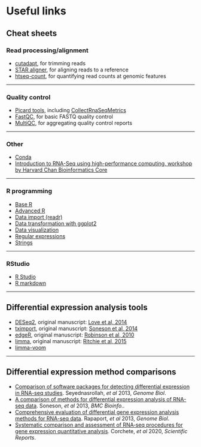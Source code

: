 # Useful links

## Cheat sheets

### Read processing/alignment
- [cutadapt](https://cutadapt.readthedocs.io/en/stable/), for trimming reads  
- [STAR aligner](https://github.com/alexdobin/STAR), for aligning reads to a reference  
- [htseq-count](https://htseq.readthedocs.io/en/release_0.11.1/count.html), for quantifying read counts at genomic features  

-----------


### Quality control
- [Picard tools](https://broadinstitute.github.io/picard/), including [CollectRnaSeqMetrics](https://gatk.broadinstitute.org/hc/en-us/articles/360037057492-CollectRnaSeqMetrics-Picard-)
- [FastQC](https://www.bioinformatics.babraham.ac.uk/projects/fastqc/), for basic FASTQ quality control
- [MultiQC](https://multiqc.info/), for aggregating quality control reports

-----------


### Other
- [Conda](https://docs.conda.io/en/latest/)
- [Introduction to RNA-Seq using high-performance computing, workshop by Harvard Chan Bioinformatics Core](https://hbctraining.github.io/Intro-to-rnaseq-hpc-O2/schedule/)

-----------


### R programming

- [Base R](./misc/cheat-sheets/base-r.pdf)  
- [Advanced R](./misc/cheat-sheets/advancedR.pdf)  
- [Data import (readr)](./misc/cheat-sheets/data-import.pdf)
- [Data transformation with ggplot2](./misc/cheat-sheets/data-transformation.pdf)  
- [Data visualization](./misc/cheat-sheets/data-visualization-2.1.pdf)  
- [Regular expressions](./misc/cheat-sheets/regex.pdf)
- [Strings](./misc/cheat-sheets/strings.pdf)  


-----------


### RStudio

- [R Studio](./misc/cheat-sheets/rstudio-ide.pdf)  
- [R markdown](./misc/cheat-sheets/rmarkdown-2.0.pdf)  

-----------

## Differential expression analysis tools

- [DESeq2](https://bioconductor.org/packages/release/bioc/html/DESeq2.html), original manuscript: [Love et al, 2014](https://genomebiology.biomedcentral.com/articles/10.1186/s13059-014-0550-8)  
- [tximport](https://bioconductor.org/packages/release/bioc/html/tximport.html), original manuscript: [Soneson et al, 2014](https://f1000research.com/articles/4-1521/v1) 
- [edgeR](https://www.bioconductor.org/packages/release/bioc/html/edgeR.html), original manuscript: [Robinson et al, 2010](https://academic.oup.com/bioinformatics/article/26/1/139/182458)  
- [limma](http://bioconductor.org/packages/release/bioc/html/limma.html), original manuscript: [Ritchie et al, 2015](https://academic.oup.com/nar/article/43/7/e47/2414268)  
- [limma-voom](https://genomebiology.biomedcentral.com/articles/10.1186/gb-2014-15-2-r29)  

-----------

## Differential expression method comparisons

- [Comparison of software packages for detecting differential expression in RNA-seq studies](https://bioconductor.org/packages/release/bioc/html/DESeq2.html). Seyednasrollah, *et al* 2013, *Genome Biol*. 
- [A comparison of methods for differential expression analysis of RNA-seq data](https://bmcbioinformatics.biomedcentral.com/articles/10.1186/1471-2105-14-91). Soneson, *et al* 2013, *BMC Bioinfo.*. 
- [Comprehensive evaluation of differential gene expression analysis methods for RNA-seq data](https://genomebiology.biomedcentral.com/articles/10.1186/gb-2013-14-9-r95). Rapaport, *et al* 2013, *Genome Biol*. 
- [Systematic comparison and assessment of RNA‑seq procedures for gene expression quantitative analysis](https://www.nature.com/articles/s41598-020-76881-x). Corchete, *et al* 2020, *Scientific Reports*. 
